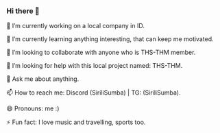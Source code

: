 ### Hi there 👋

<!--
**sirilisumba/sirilisumba** is a ✨ _special_ ✨ repository because its `README.md` (this file) appears on your GitHub profile.

Here are some ideas to get you started: -->

🔭 I’m currently working on a local company in ID.

🌱 I’m currently learning anything interesting, that can keep me motivated.

👯 I’m looking to collaborate with anyone who is THS-THM member.

🤔 I’m looking for help with this local project named: THS-THM.

💬 Ask me about anything.

📫 How to reach me: Discord (SiriliSumba) | TG: (SiriliSumba).

😄 Pronouns: me :)

⚡ Fun fact: I love music and travelling, sports too.

